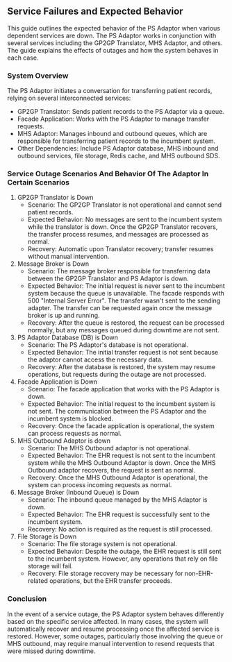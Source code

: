 ## Service Failures and Expected Behavior

This guide outlines the expected behavior of the PS Adaptor when various dependent services are down. 
The PS Adaptor works in conjunction with several services including the GP2GP Translator, MHS Adaptor, and others. 
The guide explains the effects of outages and how the system behaves in each case.

### System Overview
The PS Adaptor initiates a conversation for transferring patient records, relying on several interconnected services:
- GP2GP Translator: Sends patient records to the PS Adaptor via a queue.
- Facade Application: Works with the PS Adaptor to manage transfer requests.
- MHS Adaptor: Manages inbound and outbound queues, which are responsible for transferring patient records to the incumbent system.
- Other Dependencies: Include PS Adaptor database, MHS inbound and outbound services, file storage, Redis cache, and MHS outbound SDS.

### Service Outage Scenarios And Behavior Of The Adaptor In Certain Scenarios
1. GP2GP Translator is Down
   - Scenario: The GP2GP Translator is not operational and cannot send patient records.
   - Expected Behavior: No messages are sent to the incumbent system while the translator is down. Once the GP2GP Translator recovers, 
     the transfer process resumes, and messages are processed as normal.
   - Recovery: Automatic upon Translator recovery; transfer resumes without manual intervention.
2. Message Broker is Down
   - Scenario: The message broker responsible for transferring data between the GP2GP Translator and PS Adaptor is down.
   - Expected Behavior: The initial request is never sent to the incumbent system because the queue is unavailable.
                        The facade responds with 500 "Internal Server Error". The transfer wasn't sent to the sending adapter.
                        The transfer can be requested again once the message broker is up and running.
   - Recovery: After the queue is restored, the request can be processed normally, but any messages queued during downtime are not sent.
3. PS Adaptor Database (DB) is Down
   - Scenario: The PS Adaptor's database is not operational.
   - Expected Behavior: The initial transfer request is not sent because the adaptor cannot access the necessary data.
   - Recovery: After the database is restored, the system may resume operations, but requests during the outage are not processed.
4. Facade Application is Down
   - Scenario: The facade application that works with the PS Adaptor is down.
   - Expected Behavior: The initial request to the incumbent system is not sent. The communication between the PS Adaptor and the incumbent system is blocked.
   - Recovery: Once the facade application is operational, the system can process requests as normal.
5. MHS Outbound Adaptor is down
   - Scenario: The MHS Outbound adaptor is not operational.
   - Expected Behavior: The EHR request is not sent to the incumbent system while the MHS Outbound Adaptor is down. 
     Once the MHS Outbound adaptor recovers, the request is sent as normal.
   - Recovery: Once the MHS Outbound Adaptor is operational, the system can process incoming requests as normal.
6. Message Broker (Inbound Queue) is Down
   - Scenario: The inbound queue managed by the MHS Adaptor is down.
   - Expected Behavior: The EHR request is successfully sent to the incumbent system.
   - Recovery: No action is required as the request is still processed.
7. File Storage is Down
   - Scenario: The file storage system is not operational.
   - Expected Behavior: Despite the outage, the EHR request is still sent to the incumbent system. 
     However, any operations that rely on file storage will fail.
   - Recovery: File storage recovery may be necessary for non-EHR-related operations, but the EHR transfer proceeds.

### Conclusion
In the event of a service outage, the PS Adaptor system behaves differently based on the specific service affected. 
In many cases, the system will automatically recover and resume processing once the affected service is restored. 
However, some outages, particularly those involving the queue or MHS outbound, 
may require manual intervention to resend requests that were missed during downtime.